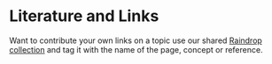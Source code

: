 # Literature and Links

Want to contribute your own links on a topic use our shared [Raindrop collection](Raindrop.md) and tag it with the name of the page, concept or reference.






